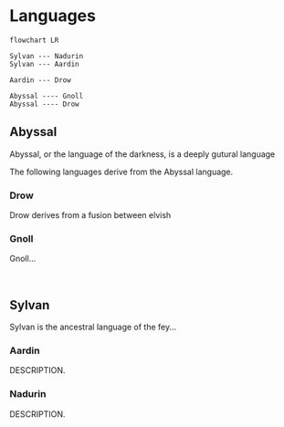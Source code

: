 


# Languages
```mermaid
flowchart LR

Sylvan --- Nadurin
Sylvan --- Aardin

Aardin --- Drow

Abyssal ---- Gnoll
Abyssal ---- Drow

```

## Abyssal
Abyssal, or the language of the darkness, is a deeply gutural language 

The following languages derive from the Abyssal language.

### Drow
Drow derives from a fusion between elvish

### Gnoll
Gnoll...

<br>

## Sylvan
Sylvan is the ancestral language of the fey...

### Aardin
DESCRIPTION.

### Nadurin
DESCRIPTION.




